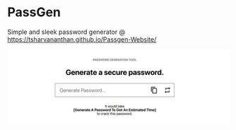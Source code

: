 # PassGen
Simple and sleek password generator @ https://tsharvananthan.github.io/Passgen-Website/

<img src="assets/readme/sitepreview.png" alt="">
